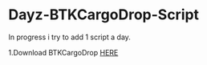 Dayz-BTKCargoDrop-Script
========================

In progress i try to add 1 script a day.


1.Download BTKCargoDrop <a href="http://www.armaholic.com/page.php?id=10834">HERE</a>
